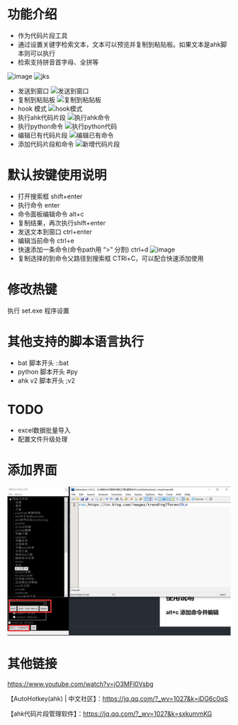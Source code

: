 ﻿# 功能介绍
* 作为代码片段工具
* 通过设置关键字检索文本，文本可以预览并复制到粘贴板。如果文本是ahk脚本则可以执行
* 检索支持拼音首字母、全拼等

![image](https://user-images.githubusercontent.com/26515268/181262236-35d2d780-88bf-4b05-8cad-3f85d3537ef0.png)
![jks](https://user-images.githubusercontent.com/26515268/181264528-0d49dc1e-5440-46be-a3de-525999e783f8.gif)
* 发送到窗口
![发送到窗口](https://user-images.githubusercontent.com/26515268/182857886-a8d0be3a-8b58-47b1-bb48-c937d8c4fa52.gif)
* 复制到粘贴板
![复制到粘贴板](https://user-images.githubusercontent.com/26515268/182858230-992bdf37-c7d3-42f2-ba91-02fe19bf7671.gif)
* hook 模式
![hook模式](https://user-images.githubusercontent.com/26515268/183231847-cd02cc8e-0fb0-4a22-9bf3-f4d3f2a1a555.gif)
* 执行ahk代码片段
![执行ahk命令](https://user-images.githubusercontent.com/26515268/182858487-052075ba-0d71-4e7a-b8ce-abbc5484b584.gif)
* 执行python命令
![执行python代码](https://user-images.githubusercontent.com/26515268/182858721-f5ca71fa-c40e-47b8-bedf-b19ddf1766a8.gif)
* 编辑已有代码片段
![编辑已有命令](https://user-images.githubusercontent.com/26515268/182859320-72b8bfc7-755a-4d22-a876-18aa25c9edb5.gif)
* 添加代码片段和命令
![新增代码片段](https://user-images.githubusercontent.com/26515268/182859737-187a93c0-7891-48e0-b5d9-9913fb86aaf3.gif)

# 默认按键使用说明
* 打开搜索框 shift+enter 
* 执行命令 enter
* 命令面板编辑命令 alt+c 
* 复制结果，再次执行shift+enter
* 发送文本到窗口 ctrl+enter 
* 编辑当前命令 ctrl+e 
*  快速添加一条命令(命令path用 “>” 分割)  ctrl+d
![image](https://user-images.githubusercontent.com/26515268/183568525-2747b706-0ac2-4c86-b8f7-f9ba7a83b510.png)
* 复制选择的到命令父路径到搜索框 CTRl+C，可以配合快速添加使用


# 修改热键
执行 set.exe 程序设置

# 其他支持的脚本语言执行
* bat 脚本开头 ::bat
* python 脚本开头  #py
* ahk v2  脚本开头 ;v2

# TODO
* excel数据批量导入
* 配置文件升级处理


# 添加界面
![](https://raw.githubusercontent.com/kazhafeizhale/pic/master/20220408125655.png)

# 其他链接

https://www.youtube.com/watch?v=jO3MFl0Vsbg

【AutoHotkey(ahk) | 中文社区】：https://jq.qq.com/?_wv=1027&k=iDG6c0qS

【ahk代码片段管理软件】：https://jq.qq.com/?_wv=1027&k=sxkummKG


